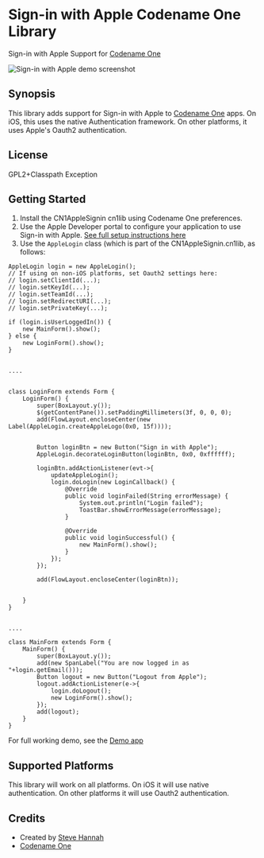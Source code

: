 # Sign-in with Apple Codename One Library
Sign-in with Apple Support for [Codename One](https://www.codenameone.com)

![Sign-in with Apple demo screenshot](https://github.com/shannah/cn1-applesignin/wiki/images/iOS-Screenshots.png "Sign-in with apple demo")

## Synopsis

This library adds support for Sign-in with Apple to [Codename One](https://www.codenameone.com) apps.  On iOS, this uses the native Authentication framework.  On other platforms, it uses Apple's Oauth2 authentication.

## License

GPL2+Classpath Exception

## Getting Started

1. Install the CN1AppleSignin cn1lib using Codename One preferences.
2. Use the Apple Developer portal to configure your application to use Sign-in with Apple.  [See full setup instructions here](https://github.com/shannah/cn1-applesignin/wiki/Getting-Started)
3. Use the `AppleLogin` class (which is part of the CN1AppleSignin.cn1lib, as follows:

~~~~
AppleLogin login = new AppleLogin();
// If using on non-iOS platforms, set Oauth2 settings here:
// login.setClientId(...);
// login.setKeyId(...);
// login.setTeamId(...);
// login.setRedirectURI(...);
// login.setPrivateKey(...);

if (login.isUserLoggedIn()) {
    new MainForm().show();
} else {
    new LoginForm().show();
}


....


class LoginForm extends Form {
    LoginForm() {
        super(BoxLayout.y());
        $(getContentPane()).setPaddingMillimeters(3f, 0, 0, 0);
        add(FlowLayout.encloseCenter(new Label(AppleLogin.createAppleLogo(0x0, 15f))));


        Button loginBtn = new Button("Sign in with Apple");
        AppleLogin.decorateLoginButton(loginBtn, 0x0, 0xffffff);

        loginBtn.addActionListener(evt->{
            updateAppleLogin();
            login.doLogin(new LoginCallback() {
                @Override
                public void loginFailed(String errorMessage) {
                    System.out.println("Login failed");
                    ToastBar.showErrorMessage(errorMessage);
                }

                @Override
                public void loginSuccessful() {
                    new MainForm().show();
                }
            });
        });

        add(FlowLayout.encloseCenter(loginBtn));


    }
}


....

class MainForm extends Form {
    MainForm() {
        super(BoxLayout.y());
        add(new SpanLabel("You are now logged in as "+login.getEmail()));
        Button logout = new Button("Logout from Apple");
        logout.addActionListener(e->{
            login.doLogout();
            new LoginForm().show();
        });
        add(logout);
    }
}
~~~~

For full working demo, see the [Demo app](https://github.com/shannah/cn1-applesignin/tree/master/CN1AppleSignInDemo)

## Supported Platforms

This library will work on all platforms.  On iOS it will use native authentication.  On other platforms it will use Oauth2 authentication.

## Credits

* Created by [Steve Hannah](https://sjhannah.com)
* [Codename One](https://www.codenameone.com)

